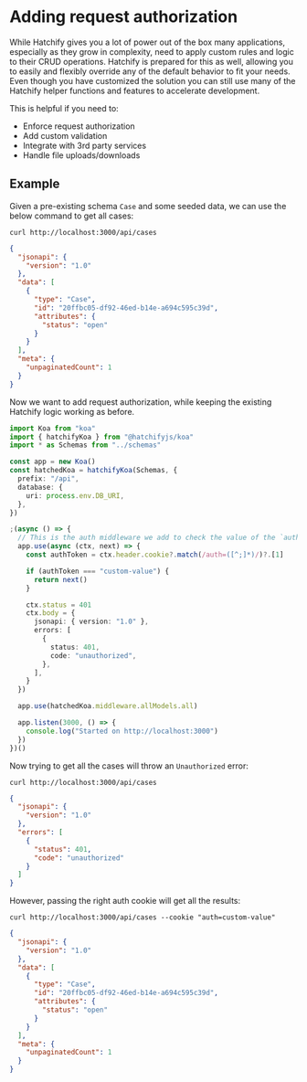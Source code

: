 # Adding request authorization

While Hatchify gives you a lot of power out of the box many applications, especially as they grow in complexity, need to apply custom rules and logic to their CRUD operations. Hatchify is prepared for this as well, allowing you to easily and flexibly override any of the default behavior to fit your needs. Even though you have customized the solution you can still use many of the Hatchify helper functions and features to accelerate development.

This is helpful if you need to:

- Enforce request authorization
- Add custom validation
- Integrate with 3rd party services
- Handle file uploads/downloads

## Example

Given a pre-existing schema `Case` and some seeded data, we can use the below command to get all cases:

```curl
curl http://localhost:3000/api/cases
```

```json
{
  "jsonapi": {
    "version": "1.0"
  },
  "data": [
    {
      "type": "Case",
      "id": "20ffbc05-df92-46ed-b14e-a694c595c39d",
      "attributes": {
        "status": "open"
      }
    }
  ],
  "meta": {
    "unpaginatedCount": 1
  }
}
```

Now we want to add request authorization, while keeping the existing Hatchify logic working as before.

```typescript
import Koa from "koa"
import { hatchifyKoa } from "@hatchifyjs/koa"
import * as Schemas from "../schemas"

const app = new Koa()
const hatchedKoa = hatchifyKoa(Schemas, {
  prefix: "/api",
  database: {
    uri: process.env.DB_URI,
  },
})

;(async () => {
  // This is the auth middleware we add to check the value of the `auth` cookie
  app.use(async (ctx, next) => {
    const authToken = ctx.header.cookie?.match(/auth=([^;]*)/)?.[1]

    if (authToken === "custom-value") {
      return next()
    }

    ctx.status = 401
    ctx.body = {
      jsonapi: { version: "1.0" },
      errors: [
        {
          status: 401,
          code: "unauthorized",
        },
      ],
    }
  })

  app.use(hatchedKoa.middleware.allModels.all)

  app.listen(3000, () => {
    console.log("Started on http://localhost:3000")
  })
})()
```

Now trying to get all the cases will throw an `Unauthorized` error:

```curl
curl http://localhost:3000/api/cases
```

```json
{
  "jsonapi": {
    "version": "1.0"
  },
  "errors": [
    {
      "status": 401,
      "code": "unauthorized"
    }
  ]
}
```

However, passing the right auth cookie will get all the results:

```curl
curl http://localhost:3000/api/cases --cookie "auth=custom-value"
```

```json
{
  "jsonapi": {
    "version": "1.0"
  },
  "data": [
    {
      "type": "Case",
      "id": "20ffbc05-df92-46ed-b14e-a694c595c39d",
      "attributes": {
        "status": "open"
      }
    }
  ],
  "meta": {
    "unpaginatedCount": 1
  }
}
```

